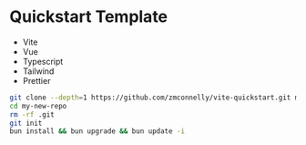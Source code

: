 # Quickstart Template

- Vite
- Vue
- Typescript
- Tailwind
- Prettier

```bash
git clone --depth=1 https://github.com/zmconnelly/vite-quickstart.git my-new-repo
cd my-new-repo
rm -rf .git
git init
bun install && bun upgrade && bun update -i
```
